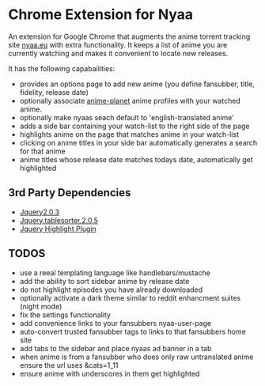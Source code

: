 # Chrome Extension for Nyaa

An extension for Google Chrome that augments the anime torrent tracking site [nyaa.eu](http://nyaa.eu) with extra functionality. It keeps a list of anime you are currently watching and makes it convenient to locate new releases. 

It has the following capabailities:

- provides an options page to add new anime (you define fansubber, title, fidelity, release date)
- optionally associate [anime-planet](http://www.anime-planet.com/) anime profiles with your watched anime.
- optionally make nyaas seach default to 'english-translated anime' 
- adds a side bar containing your watch-list to the right side of the page
- highlights anime on the page that matches anime in your watch-list
- clicking on anime titles in your side bar automatically generates a search for that anime
- anime titles whose release date matches todays date, automatically get highlighted

## 3rd Party Dependencies
- [Jquery2.0.3](http://jquery.com/)
- [Jquery.tablesorter.2.0.5](http://tablesorter.com/docs/)
- [Jquery Highlight Plugin](http://bartaz.github.com/sandbox.js/jquery.highlight.html)


## TODOS
- use a reeal templating language like handlebars/mustache
- add the ability to sort sidebar anime by release date
- do not highlight episodes you have already downloaded
- optionally activate a dark theme similar to reddit enhancment suites (night mode)
- fix the settings functionality
- add convenience links to your fansubbers nyaa-user-page
- auto-convert trusted fansubber tags to links to that fansubbers home site 
- add tabs to the sidebar and place nyaas ad banner in a tab
- when anime is from a fansubber who does only raw untranslated anime ensure the url uses &cats=1_11
- ensure anime with underscores in them get highlighted
